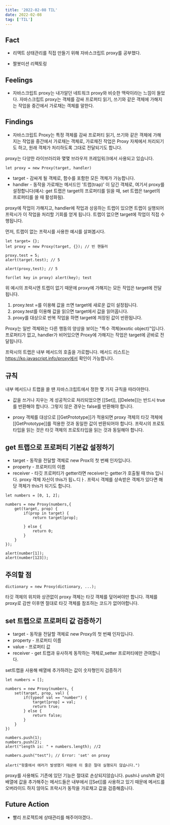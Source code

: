 ```yaml
---
title: '2022-02-08 TIL'
date: 2022-02-08
tag: ['TIL']
---
```


## Fact

- 리액트 상태관리를 직접 만들기 위해 자바스크립트 proxy를 공부했다.

- 짤봇미션 리펙토링

## Feelings

- 자바스크립트 proxy는 내가알던 네트워크 proxy와 비슷한 맥락이라는 느낌이 들었다. 자바스크립트 proxy는 객체를 감싸 프로퍼티 읽기, 쓰기와 같은 객체에 가해지는 작업을 중간에서 가로채는 객체를 말한다.

## Findings

- 자바스크립트 Proxy는 특정 객체를 감싸 프로퍼티 읽기, 쓰기와 같은 객체에 가해지는 작업을 중간에서 가로채는 객체로, 가로채진 작업은 Proxy 자체에서 처리되기도 하고, 원래 객체가 처리하도록 그대로 전달되기도 합니다.

proxy는 다양한 라이브러리와 몇몇 브라우저 프레임워크에서 사용되고 있습니다.

```
let proxy = new Proxy(target, handler)
```

- target - 감싸게 될 객체로, 함수를 포함한 모든 객체가 가능합니다.
- handler - 동작을 가로채는 메서드인 '트랩(trap)' 이 담긴 객체로, 여기서 proxy를 설정합니다(예시: get 트랩은 target의 프로퍼티를 읽을 때, set 트랩은 target의 프로퍼티를 쓸 때 활성화됨).

proxy에 작업이 가해지고, handler에 작업과 상응하는 트랩이 있으면 트랩이 실행되어 프락시가 이 작업을 처리할 기회를 얻게 됩니다. 트랩이 없으면 target에 작업이 직접 수행됩니다.

먼저, 트랩이 없는 프락시를 사용한 예시를 살펴봅시다.

```
let target= {};
let proxy = new Proxy(target, {}); // 빈 핸들러

proxy.test = 5;
alert(target.test); // 5

alert(proxy,test); // 5

for(let key in proxy) alert(key); test
```

위 예시의 프락시엔 트랩이 없기 때문에 proxy에 가해지는 모든 작업은 target에 전달됩니다.

1. proxy.test =를 이용해 값을 쓰면 target에 새로운 값이 설정됩니다.
2. proxy.test를 이용해 값을 읽으면 target에서 값을 읽어옵니다.
3. proxy를 대상으로 반복 작업을 하면 target에 저장된 값이 반환됩니다.

Proxy는 일반 객체와는 다른 행동의 양상을 보이는 "특수 객체(exotic object)"입니다. 프로퍼티가 없고, handler가 비어있으면 Proxy에 가해지는 작업은 target에 곧바로 전달됩니다.

프락시의 트랩은 내부 메서드의 호출을 가로챕니다. 메서드 리스트는 https://ko.javascript.info/proxy에서 확인이 가능합니다.

## 규칙

내부 메서드나 트랩을 쓸 땐 자바스크립트에서 정한 몇 가지 규칙을 따라야한다.

- 값을 쓰거나 지우는 게 성공적으로 처리되었으면 [[Set]], [[Delete]]는 반드시 true를 반환해야 합니다. 그렇지 않은 경우는 false를 반환해야 합니다.

- proxy 객체를 대상으로 [[GetPrototype]]가 적용되면 proxy 객체의 타깃 객체에 [[GetPrototype]]를 적용한 것과 동일한 값이 반환되어야 합니다. 프락시의 프로토타입을 읽는 것은 타깃 객체의 프로토타입을 읽는 것과 동일해야 합니다.

## get 트랩으로 프로퍼티 기본값 설정하기

- target - 동작을 전달할 객체로 new Prox의 첫 번째 인자입니다.
- property - 프로퍼티의 이름
- receiver - 타깃 프로퍼티가 getter라면 receiver는 getter가 호출될 때 this 입니다. proxy 객체 자신이 this가 됩ㄴ디ㅏ. 프락시 객체를 상속받은 객체가 있다면 해당 객체가 this가 되기도 합니다.

```
let numbers = [0, 1, 2];

numbers = new Proxy(numbers,{
    get(target, prop) {
        if(prop in target) {
            return target[prop];

        } else {
            return 0;
        }
    }
});

alert(number[1]);
alert(number[123]);
```

## 주의할 점

```
dictionary = new Proxy(dictionary, ...);
```

타깃 객체의 위치와 상관없이 proxy 객체는 타깃 객체를 덮어써야만 합니다. 객체를 proxy로 감싼 이후엔 절대로 타깃 객체를 참조하는 코드가 없어야합니다.

## set 트랩으로 프로퍼티 값 검증하기

- target - 동작을 전달할 객체로 new Proxy의 첫 번째 인자입니다.
- property - 프로퍼티 이름
- value - 프로퍼티 값
- receiver - get 트랩과 유사하게 동작하는 객체로,setter 프로퍼티에만 관여합니다.

set트랩을 사용해 배열에 추가하려는 값이 숫자형인지 검증하기

```
let numbers = [];

numbers = new Proxy(numbers, {
    set(target, prop, val) {
        if(typeof val == "number") {
            target[prop] = val;
            return true;
        } else {
            return false;
        }
    }
})

numbers.push(1);
numbers.push(2);
alert("length is: " + numbers.length); //2

numbers.push("test"); // Error: 'set' on proxy

alert("윗줄에서 에러가 발생했기 때문에 이 줄은 절대 실행되지 않습니다.")
```

proxy를 사용해도 기존에 있던 기능은 절대로 손상되지않습니다.
push나 unshift 같이 배열에 값을 추가해주는 메서드들은 내부에서 [[Set]]를 사용하고 있기 때문에 메서드를 오버라이드 하지 않아도 프락시가 동작을 가로채고 값을 검증해줍니다.

## Future Action

- 빨리 프로젝트에 상태관리를 해주어야겠다..
